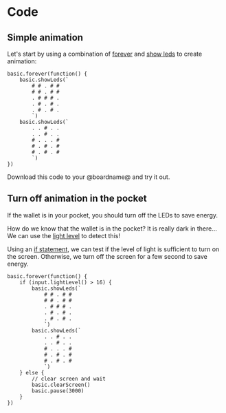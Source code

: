 # Code

## Simple animation

Let's start by using a combination of [forever](/reference/basic/forever) and [show leds](/reference/basic/show-leds) to create animation:

```blocks
basic.forever(function() {
    basic.showLeds(`
        # # . # #
        # # . # #
        . # # # .
        . # . # .
        . # . # .
        `)
    basic.showLeds(`
        . . # . .
        . . # . .
        # . . . #
        # . # . #
        # . # . #
        `)
})
```

Download this code to your @boardname@ and try it out.

## Turn off animation in the pocket

If the wallet is in your pocket, you should turn off the LEDs to save energy.

How do we know that the wallet is in the pocket? It is really dark in there... We can use the [light level](/reference/input/light-level) to detect this!

Using an [if statement](/blocks/logic/if), we can test if the level of light is sufficient to turn on the screen. Otherwise, we turn off the screen for a few second to save energy.

```blocks
basic.forever(function() {
    if (input.lightLevel() > 16) {
        basic.showLeds(`
            # # . # #
            # # . # #
            . # # # .
            . # . # .
            . # . # .
            `)
        basic.showLeds(`
            . . # . .
            . . # . .
            # . . . #
            # . # . #
            # . # . #
            `)
    } else {        
        // clear screen and wait
        basic.clearScreen()
        basic.pause(3000)
    }
})
```